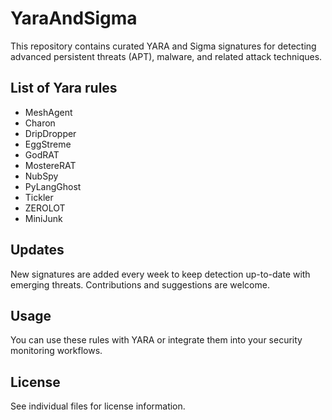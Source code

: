 # YaraAndSigma

This repository contains curated YARA and Sigma signatures for detecting advanced persistent threats (APT), malware, and related attack techniques. 

## List of Yara rules
 - MeshAgent
 - Charon
 - DripDropper
 - EggStreme
 - GodRAT
 - MostereRAT
 - NubSpy
 - PyLangGhost
 - Tickler
 - ZEROLOT
 - MiniJunk

## Updates

New signatures are added every week to keep detection up-to-date with emerging threats. Contributions and suggestions are welcome.

## Usage

You can use these rules with YARA or integrate them into your security monitoring workflows.

## License

See individual files for license information.
